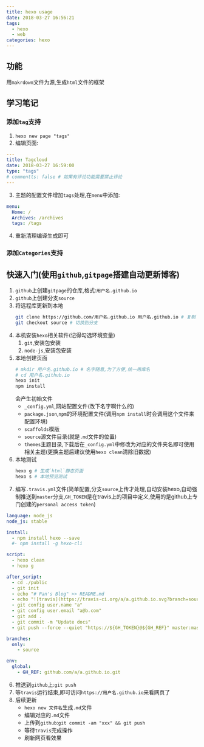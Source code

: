 ```yaml
---
title: hexo usage
date: 2018-03-27 16:56:21
tags: 
  - hexo
  - web
categories: hexo
---
```


## 功能

用`makrdown`文件为源,生成`html`文件的框架

## 学习笔记

### 添加`tag`支持

1. `hexo new page "tags"`
2. 编辑页面:
```yml
---
title: Tagcloud
date: 2018-03-27 16:59:00
type: "tags"
# commentts: false # 如果有评论功能需要禁止评论
---
```
3. 主题的配置文件增加`tags`处理,在`menu`中添加:
```yml
menu:
  Home: /
  Archives: /archives
  tags: /tags
```
4. 重新清理编译生成即可

### 添加`Categories`支持



## 快速入门(使用`github`,`gitpage`搭建自动更新博客)

1. `github`上创建`gitpage`的仓库,格式:`用户名.github.io`
2. `github`上创建分支`source`
2. 将远程库更新到本地
	```bash
	git clone https://github.com/用户名.github.io 用户名.github.io # 复制
	git checkout source # 切换到分支
	```
2. 本机安装`hexo`相关软件(记得勾选环境变量)
	1. `git`,安装包安装
	2. `node-js`,安装包安装
3. 本地创建页面
	```bash
	# mkdir 用户名.github.io # 名字随意,为了方便,统一用库名
	# cd 用户名.github.io
	hexo init
	npm install
	```
	会产生初始文件
	- `_config.yml`,网站配置文件(改下名字啊什么的)
	- `package.json`,`npm`的环境配置文件(调用`npm install`时会调用这个文件来配置环境)
	- `scaffolds`模版
	- `source`源文件目录(就是`.md`文件的位置)
	- `themes`主题目录,下载后在`_config.yml`中修改为对应的文件夹名即可使用相关主题(更换主题后建议使用`hexo clean`清除旧数据)
4. 本地测试
	```bash
	hexo g # 生成`html`静态页面
	hexo s # 本地预览测试
	```
5. 编写`.travis.yml`文件(简单配置,分支`source`上传才处理,自动安装hexo,自动强制推送到`master`分支,`GH_TOKEN`是在travis上的项目中定义,使用的是github上专门创建的`personal access token`)
```yml
language: node_js
node_js: stable

install:
  - npm install hexo --save
  #- npm install -g hexo-cli

script:
  - hexo clean
  - hexo g

after_script:
  - cd ./public
  - git init
  - echo "# Pan's Blog" >> README.md
  - echo "![travis](https://travis-ci.org/a/a.github.io.svg?branch=source)" >> README.md
  - git config user.name "a"
  - git config user.email "a@b.com"
  - git add .
  - git commit -m "Update docs"
  - git push --force --quiet "https://${GH_TOKEN}@${GH_REF}" master:master

branches:
  only:
    - source

env:
  global:
    - GH_REF: github.com/a/a.github.io.git
```
6. 推送到`github`上:`git push`
7. 等`travis`运行结束,即可访问`https://用户名.github.io`来看网页了
8. 后续更新
	- `hexo new 文件名`生成`.md`文件
	- 编辑对应的`.md`文件
	- 上传到`github`:`git commit -am "xxx" && git push`
	- 等待`travis`完成操作
	- 刷新网页看效果
